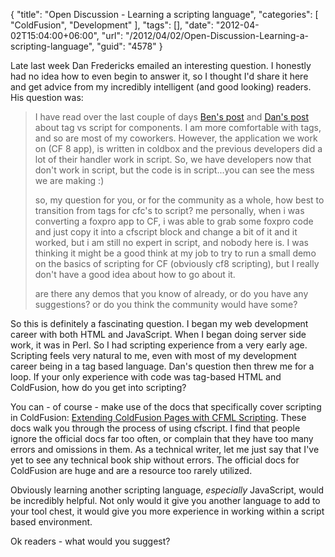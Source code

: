 {
	"title": "Open Discussion - Learning a scripting language",
	"categories": [
		"ColdFusion",
		"Development"
	],
	"tags": [],
	"date": "2012-04-02T15:04:00+06:00",
	"url": "/2012/04/02/Open-Discussion-Learning-a-scripting-language",
	"guid": "4578"
}

Late last week Dan Fredericks emailed an interesting question. I honestly had no idea how to even begin to answer it, so I thought I'd share it here and get advice from my incredibly intelligent (and good looking) readers. His question was:
<p>
<blockquote>
I have read over the last couple of days <a href="http://www.bennadel.com/blog/2354-ColdFusion-10-Script-vs-Tags-And-My-Coding-Methodology.htm">Ben's post</a> and <a href="http://www.danvega.org/blog/2012/3/29/Component-output-script-vs-tags">Dan's post</a> about tag vs script for components. I am more comfortable with tags, and so are most of my coworkers. However, the application we work on (CF 8 app), is written in coldbox and the previous developers did a lot of their handler work in script. So, we have developers now that don't work in script, but the code is in script...you can see the mess we are making :)
<p>

so, my question for you, or for the community as a whole, how best to transition from tags for cfc's to script? me personally, when i was converting a foxpro app to CF, i was able to grab some foxpro code and just copy it into a cfscript block and change a bit of it and it worked, but i am still no expert in script, and nobody here is. I was thinking it might be a good think at my job to try to run a small demo on the basics of scripting for CF (obviously cf8 scripting), but I really don't have a good idea about how to go about it.
<p>

are there any demos that you know of already, or do you have any suggestions? or do you think the community would have some?
</blockquote>
<!--more-->
<p>

So this is definitely a fascinating question. I began my web development career with both HTML and JavaScript. When I began doing server side work, it was in Perl. So I had scripting experience from a very early age. Scripting feels very natural to me, even with most of my development career being in a tag based language. Dan's question then threw me for a loop. If your only experience with code was tag-based HTML and ColdFusion, how do you get into scripting?

<p>

You can - of course - make use of the docs that specifically cover scripting in ColdFusion: <a href="http://help.adobe.com/en_US/ColdFusion/9.0/Developing/WSc3ff6d0ea77859461172e0811cbec22c24-7feb.html">Extending ColdFusion Pages with CFML Scripting</a>. These docs walk you through the process of using cfscript. I find that people ignore the official docs far too often, or complain that they have too many errors and omissions in them. As a technical writer, let me just say that I've yet to see any technical book ship without errors. The official docs for ColdFusion are huge and are a resource too rarely utilized.

<p>

Obviously learning another scripting language, <i>especially</i> JavaScript, would be incredibly helpful. Not only would it give you another language to add to your tool chest, it would give you more experience in working within a script based environment.

<p>

Ok readers - what would you suggest?